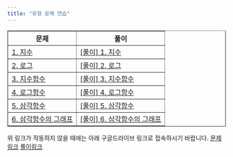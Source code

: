```yaml
---
title: "유형 문제 연습"
---
```

<table border="1">
<th>문제</th> <th>풀이</th> 
  <tr>
    <td class="tg-0lax"><a href="/pdf/gnwr/1. 지수.pdf">1. 지수</a></td>
    <td class="tg-0lax"><a href="/pdf/gnwr/%5B풀이%5D 1. 지수.pdf">[풀이] 1. 지수</a></td>
  </tr>
  <tr>
    <td class="tg-0lax"><a href="/pdf/gnwr/2. 로그.pdf">2. 로그</a></td>
    <td class="tg-0lax"><a href="/pdf/gnwr/%5B풀이%5D 2. 로그.pdf">[풀이] 2. 로그</a></td>
  </tr>
  <tr>
    <td class="tg-0lax"><a href="/pdf/gnwr/3. 지수함수.pdf">3. 지수함수</a></td>
    <td class="tg-0lax"><a href="/pdf/gnwr/%5B풀이%5D 3. 지수함수.pdf">[풀이] 3. 지수함수</a></td>
  </tr>
  <tr>
    <td class="tg-0lax"><a href="/pdf/gnwr/4. 로그함수.pdf">4. 로그함수</a></td>
    <td class="tg-0lax"><a href="/pdf/gnwr/%5B풀이%5D 4. 로그함수.pdf">[풀이] 4. 로그함수</a></td>
  </tr>
  <tr>
    <td class="tg-0lax"><a href="/pdf/gnwr/5. 삼각함수.pdf">5. 삼각함수</a></td>
    <td class="tg-0lax"><a href="/pdf/gnwr/%5B풀이%5D 5. 삼각함수.pdf">[풀이] 5. 삼각함수</a></td>
  </tr>
 <tr>
    <td class="tg-0lax"><a href="/pdf/gnwr/6. 삼각함수의 그래프.pdf">6. 삼각함수의 그래프</a></td>
    <td class="tg-0lax"><a href="/pdf/gnwr/%5B풀이%5D 6. 삼각함수의 그래프.pdf">[풀이] 6. 삼각함수의 그래프</a></td>
  </tr>
</table>

위 링크가 작동하지 않을 때에는 아래 구글드라이브 링크로 접속하시기 바랍니다.
[문제링크](https://drive.google.com/drive/folders/1P0WOPzLX3Ckxn5PX_NY3vo0GIaTkewgx)
[풀이링크](https://drive.google.com/drive/folders/1fbOXM93xIhCKjgg4CC21o1WWtWqE6n4R?usp=share_link)


